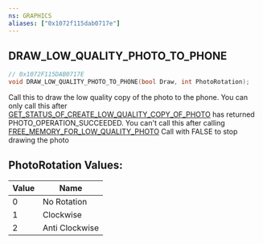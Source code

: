 ```yaml
---
ns: GRAPHICS
aliases: ["0x1072f115dab0717e"]
---
```

## DRAW_LOW_QUALITY_PHOTO_TO_PHONE

```c
// 0x1072F115DAB0717E
void DRAW_LOW_QUALITY_PHOTO_TO_PHONE(bool Draw, int PhotoRotation);
```

Call this to draw the low quality copy of the photo to the phone. You can only call this after [GET_STATUS_OF_CREATE_LOW_QUALITY_COPY_OF_PHOTO](#_0xCB82A0BF0E3E3265) has returned PHOTO_OPERATION_SUCCEEDED. You can't call this after calling [FREE_MEMORY_FOR_LOW_QUALITY_PHOTO](#_0x6A12D88881435DCA) Call with FALSE to stop drawing the photo

## PhotoRotation Values:
| Value | Name |
| --- | --- |
| 0 | No Rotation |
| 1 | Clockwise |
| 2 | Anti Clockwise |

